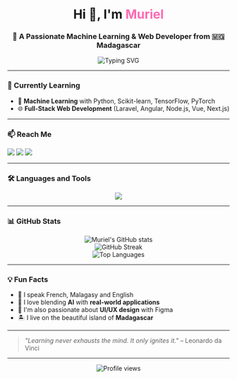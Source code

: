 <!-- README.md -->

<h1 align="center">Hi 👋, I'm <span style="color:#FF69B4;">Muriel</span></h1>
<h3 align="center">🚀 A Passionate Machine Learning & Web Developer from 🇲🇬 Madagascar</h3>

<p align="center">
  <img src="https://readme-typing-svg.demolab.com?font=Fira+Code&weight=500&size=22&pause=1000&color=00F7FF&center=true&vCenter=true&width=435&lines=Machine+Learning+Enthusiast;Full-Stack+Web+Developer;Lifelong+Learner+%F0%9F%93%9A;Open+Source+Contributor+%F0%9F%94%A5" alt="Typing SVG" />
</p>

---

### 🚧 Currently Learning
- 🤖 **Machine Learning** with Python, Scikit-learn, TensorFlow, PyTorch  
- 🌐 **Full-Stack Web Development** (Laravel, Angular, Node.js, Vue, Next.js)

---

### 📫 Reach Me
<p align="left">
  <a href="mailto:andriamifidisoaeliseemuriel@gmail.com"><img src="https://img.shields.io/badge/Gmail-D14836?style=for-the-badge&logo=gmail&logoColor=white"/></a>
  <a href="https://linkedin.com/in/elisé-muriel-andriamifidisoa" target="_blank"><img src="https://img.shields.io/badge/LinkedIn-0077B5?style=for-the-badge&logo=linkedin&logoColor=white"/></a>
  <a href="https://kaggle.com/elismuriel" target="_blank"><img src="https://img.shields.io/badge/Kaggle-20BEFF?style=for-the-badge&logo=kaggle&logoColor=white"/></a>
</p>

---

### 🛠️ Languages and Tools
<p align="center">
  <img src="https://skillicons.dev/icons?i=python,typescript,javascript,php,java,csharp,html,css,flutter,dart,nodejs,angular,vue,nextjs,nuxtjs,react,laravel,symfony,flask,spring,postgres,mysql,opencv,tensorflow,pytorch,sklearn,seaborn,pandas,postman,figma,electron,androidstudio" />
</p>

---

### 📊 GitHub Stats

<p align="center">
  <img src="https://github-readme-stats.vercel.app/api?username=MurielAndriamifidisoa&show_icons=true&theme=radical" alt="Muriel's GitHub stats"/>
  <br />
  <img src="https://github-readme-streak-stats.herokuapp.com/?user=MurielAndriamifidisoa&theme=radical" alt="GitHub Streak" />
  <br />
  <img src="https://github-readme-stats.vercel.app/api/top-langs/?username=MurielAndriamifidisoa&layout=compact&theme=radical" alt="Top Languages"/>
</p>

---

### 💡 Fun Facts
- 💬 I speak French, Malagasy and English  
- 🧠 I love blending **AI** with **real-world applications**
- 🎨 I'm also passionate about **UI/UX design** with Figma
- 🏝 I live on the beautiful island of **Madagascar**

---

> *"Learning never exhausts the mind. It only ignites it."* – Leonardo da Vinci

---

<p align="center">
  <img src="https://komarev.com/ghpvc/?username=elismuriel&label=Profile%20views&color=0e75b6&style=flat" alt="Profile views" />
</p>

